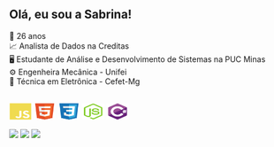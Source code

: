 ## Olá, eu sou a Sabrina!

🌻 26 anos <br>
📈 Analista de Dados na Creditas <br>
🖥️ Estudante de Análise e Desenvolvimento de Sistemas na PUC Minas <br>
⚙️ Engenheira Mecânica - Unifei <br>
🚥 Técnica em Eletrônica - Cefet-Mg <br>

<div align="center">
  <a href="https://github.com/sabrinachaves">

</div>
<div style="display: inline-block" align="left"><br>
  <img align="center" alt="Sabrina-Js" height="30" width="40" src="https://raw.githubusercontent.com/devicons/devicon/master/icons/javascript/javascript-plain.svg">
  <img align="center" alt="Sabrina-HTML" height="30" width="40" src="https://raw.githubusercontent.com/devicons/devicon/master/icons/html5/html5-original.svg">
  <img align="center" alt="Sabrina-CSS" height="30" width="40" src="https://raw.githubusercontent.com/devicons/devicon/master/icons/css3/css3-original.svg">
  <img align="center" alt="Sabrina-Csharp" height="30" width="40" src="https://github.com/devicons/devicon/blob/master/icons/nodejs/nodejs-original.svg">
    <img align="center" alt="Sabrina-Csharp" height="30" width="40" src="https://raw.githubusercontent.com/devicons/devicon/master/icons/csharp/csharp-original.svg">
  
</div>
  
  <div style="display: inline_block" align="left"> <br>
  <a href="https://www.linkedin.com/in/sabrinachs" target="_blank"><img src="https://img.shields.io/badge/-LinkedIn-%230077B5?style=for-the-badge&logo=linkedin&logoColor=white" target="_blank"></a> 
   <a href = "mailto:sabrinach08@gmail.com"><img src="https://img.shields.io/badge/-Gmail-%23333?style=for-the-badge&logo=gmail&logoColor=white" target="_blank"></a>
  <a href="https://instagram.com/sabrinachs" target="_blank"><img src="https://img.shields.io/badge/-Instagram-%23E4405F?style=for-the-badge&logo=instagram&logoColor=white" target="_blank"></a>
  </div>


 

 

